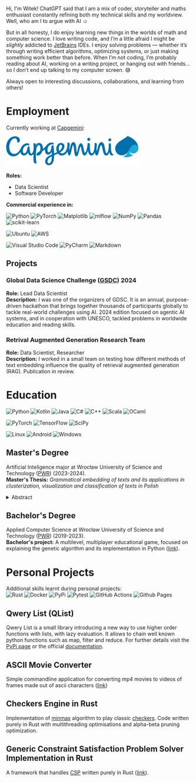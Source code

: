 Hi, I'm Witek! ChatGPT said that I am a mix of coder, storyteller and maths enthusiast constantly refining both my technical skills and my worldview.
Well, who am I to argue with AI ☺️

But in all honesty, I do enjoy learning new things in the worlds of math and computer science. I love writing code, and I’m a little afraid I might be *slightly* addicted to [JetBrains](https://www.jetbrains.com) IDEs.
I enjoy solving problems — whether it’s through writing efficient algorithms, optimizing systems, or just making something work better than before. 
When I’m not coding, I’m probably reading about AI, working on a writing project, or hanging out with friends… so I don’t end up talking to my computer screen. 😅

Always open to interesting discussions, collaborations, and learning from others!

# Employment
Currently working at [Capgemini](https://www.capgemini.com):

![capgemini_logo](logo.svg)

**Roles:**
- Data Scientist
- Software Developer

**Commercial experience in:**

![Python](https://img.shields.io/badge/python-3670A0?style=for-the-badge&logo=python&logoColor=ffdd54)
![PyTorch](https://img.shields.io/badge/PyTorch-%23EE4C2C.svg?style=for-the-badge&logo=PyTorch&logoColor=white)
![Matplotlib](https://img.shields.io/badge/Matplotlib-%23ffffff.svg?style=for-the-badge&logo=Matplotlib&logoColor=black)
![mlflow](https://img.shields.io/badge/mlflow-%23d9ead3.svg?style=for-the-badge&logo=numpy&logoColor=blue)
![NumPy](https://img.shields.io/badge/numpy-%23013243.svg?style=for-the-badge&logo=numpy&logoColor=white)
![Pandas](https://img.shields.io/badge/pandas-%23150458.svg?style=for-the-badge&logo=pandas&logoColor=white)
![scikit-learn](https://img.shields.io/badge/scikit--learn-%23F7931E.svg?style=for-the-badge&logo=scikit-learn&logoColor=white)

![Ubuntu](https://img.shields.io/badge/Ubuntu-E95420?style=for-the-badge&logo=ubuntu&logoColor=white)
![AWS](https://img.shields.io/badge/AWS-%23FF9900.svg?style=for-the-badge&logo=amazon-aws&logoColor=white)

![Visual Studio Code](https://img.shields.io/badge/Visual%20Studio%20Code-0078d7.svg?style=for-the-badge&logo=visual-studio-code&logoColor=white)
![PyCharm](https://img.shields.io/badge/pycharm-143?style=for-the-badge&logo=pycharm&logoColor=black&color=black&labelColor=green)
![Markdown](https://img.shields.io/badge/markdown-%23000000.svg?style=for-the-badge&logo=markdown&logoColor=white)

## Projects
### Global Data Science Challenge ([GSDC](https://www.capgemini.com/insights/research-library/global-data-science-challenge/)) 2024
**Role:** Lead Data Scientist  
**Description:** I was one of the organizers of GDSC. It is an annual, purpose-driven hackathon that brings together thousands of participants globally to tackle real-world challenges using AI.
2024 edition focused on agentic AI systems, and in cooperation with UNESCO, tackled problems in worldwide education and reading skills.

### Retrival Augmented Generation Research Team
**Role:** Data Scientist, Researcher  
**Description:** I worked in a small team on testing how different methods of text embedding influence the quality of retrieval augmented generation (RAG). Publication in review.

# Education
![Python](https://img.shields.io/badge/python-3670A0?style=for-the-badge&logo=python&logoColor=ffdd54)
![Kotlin](https://img.shields.io/badge/kotlin-%237F52FF.svg?style=for-the-badge&logo=kotlin&logoColor=white)
![Java](https://img.shields.io/badge/java-%23ED8B00.svg?style=for-the-badge&logo=openjdk&logoColor=white)
![C#](https://img.shields.io/badge/c%23-%23239120.svg?style=for-the-badge&logo=csharp&logoColor=white)
![C++](https://img.shields.io/badge/c++-%2300599C.svg?style=for-the-badge&logo=c%2B%2B&logoColor=white)
![Scala](https://img.shields.io/badge/scala-%23DC322F.svg?style=for-the-badge&logo=scala&logoColor=white)
![OCaml](https://img.shields.io/badge/OCaml-%23E98407.svg?style=for-the-badge&logo=ocaml&logoColor=white)

![PyTorch](https://img.shields.io/badge/PyTorch-%23EE4C2C.svg?style=for-the-badge&logo=PyTorch&logoColor=white)
![TensorFlow](https://img.shields.io/badge/TensorFlow-%23FF6F00.svg?style=for-the-badge&logo=TensorFlow&logoColor=white)
![SciPy](https://img.shields.io/badge/SciPy-%230C55A5.svg?style=for-the-badge&logo=scipy&logoColor=%white)

![Linux](https://img.shields.io/badge/Linux-FCC624?style=for-the-badge&logo=linux&logoColor=black)
![Android](https://img.shields.io/badge/Android-3DDC84?style=for-the-badge&logo=android&logoColor=white)
![Windows](https://img.shields.io/badge/Windows-0078D6?style=for-the-badge&logo=windows&logoColor=white)

## Master's Degree
Artificial Inteligence major at Wrocław University of Science and Technology ([PWR](https://pwr.edu.pl)) (2023-2024).  
**Master's Thesis:** *Grammatical embedding of texts and its applications in clusterization, visualization and classification of texts in Polish*
<details>

<summary>Abstract</summary>
The work investigates the effectiveness of grammatical embeddings of texts (grembeddings)
in the tasks of clustering, classification, and visualization of texts in Polish. Grembeddings,
unlike semantic vectorization, represent texts based on their grammatical structure, capturing
syntactic and morphological features. The study explores the application of grembeddings in
combination with various traditional and deep learning-based vectorization techniques, 
including Bag-of-Words, TF-IDF, and variants of BERT. The research utilizes seven diverse Polish
datasets, encompassing literary texts, newspaper articles, social media posts, and fanfiction
stories, with varying levels of semantic similarity and authorial styles. The experimental results
demonstrate the effectiveness of grembeddings in author identification tasks, especially for
texts with similar semantics but different writing styles. In tasks requiring thematic analysis,
semantic embeddings outperformed grembeddings, highlighting the importance of semantic
information in clustering and classification. The results suggest that grembeddings are a
valuable complement to traditional text representation methods, particularly in capturing
stylistic nuances and enhancing author attribution.


</details>

## Bachelor's Degree
Applied Computer Science at Wrocław University of Science and Technology ([PWR](https://pwr.edu.pl)) (2019-2023).  
**Bachelor's project:** A multilevel, multiplayer educational game, focused on explaining the genetic algorithm and its implementation in Python ([link](https://github.com/WitoldFracek/OnlyPWRfullSurvive_Unity2D)).


# Personal Projects
Additional skills learnt during personal projects:  
![Rust](https://img.shields.io/badge/rust-%23000000.svg?style=for-the-badge&logo=rust&logoColor=white)
![Docker](https://img.shields.io/badge/docker-%230db7ed.svg?style=for-the-badge&logo=docker&logoColor=white)
![PyPi](https://img.shields.io/badge/pypi-%23ececec.svg?style=for-the-badge&logo=pypi&logoColor=1f73b7)
![Pytest](https://img.shields.io/badge/pytest-%23ffffff.svg?style=for-the-badge&logo=pytest&logoColor=2f9fe3)
![GitHub Actions](https://img.shields.io/badge/github%20actions-%232671E5.svg?style=for-the-badge&logo=githubactions&logoColor=white)
![Github Pages](https://img.shields.io/badge/github%20pages-121013?style=for-the-badge&logo=github&logoColor=white)

## Qwery List (QList)
Qwery List is a small library introducing a new way to use higher order functions with lists, with lazy evaluation. It allows to chain well known python functions such as map, filter and reduce.
For further details visit the [PyPi page](https://pypi.org/project/qwlist/) or the official [documentation](https://witoldfracek.github.io/qlist/).

## ASCII Movie Converter
Simple commandline application for converting mp4 movies to videos of frames made out of ascii characters ([link](https://github.com/WitoldFracek/AsciiMovieConverter))

## Checkers Engine in Rust
Implementation of [minmax](https://en.wikipedia.org/wiki/Minimax) algorithm to play 
classic [checkers](https://en.wikipedia.org/wiki/Checkers). Code written purely in Rust with multithreading
optimisations and alpha-beta pruning optimization.

## Generic Constraint Satisfaction Problem Solver Implementation in Rust
A framework that handles [CSP](https://en.wikipedia.org/wiki/Constraint_satisfaction_problem) written purely in Rust ([link](https://github.com/WitoldFracek/CSP_Rust)).
